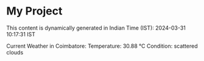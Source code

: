 # My Project

This content is dynamically generated in Indian Time (IST): 2024-03-31 10:17:31 IST


Current Weather in Coimbatore:
Temperature: 30.88 °C
Condition: scattered clouds
